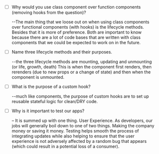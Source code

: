 - [ ] Why would you use class component over function components (removing hooks from the question)?
    
    --The main thing that we loose out on when using class components over functional components (with hooks) is the lifecycle methods. Besides that it is more of preference. Both are important to know because there are a lot of code bases that are written with class components that we could be expected to work on in the future.

- [ ] Name three lifecycle methods and their purposes.

    --the three lifecycle methods are mounting, updating and unmounting (or life, growth, death) This is when the component first renders, then rerenders (due to new props or a change of state) and then when the component is unmounted.

- [ ] What is the purpose of a custom hook?

    --much like components, the purpose of custom hooks are to set up reusable stateful logic for clean/DRY code.

- [ ] Why is it important to test our apps?

    – It is summed up with one thing. User Experience. As developers, our jobs will generally boil down to one of two things. Making the company money or saving it money. Testing helps smooth the process of integrating updates while also helping to ensure that the user experience is not adversely affected by a random bug that appears (which could result in a potential loss of a consumer).